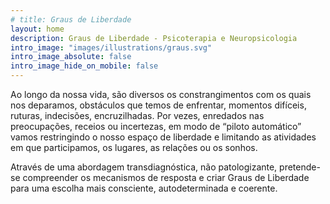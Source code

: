 ```yaml
---
# title: Graus de Liberdade
layout: home
description: Graus de Liberdade - Psicoterapia e Neuropsicologia
intro_image: "images/illustrations/graus.svg"
intro_image_absolute: false
intro_image_hide_on_mobile: false
---
```


<!-- # Graus de Liberdade -->

Ao longo da nossa vida​, são diversos os constrangimentos com os quais nos deparamos, obstáculos que temos de enfrentar, momentos difíceis, ruturas, indecisões, encruzilhadas. Por vezes​, ​enredados nas preocupações, receios ou incertezas, em modo de “piloto automático” vamos restringindo o nosso espaço de liberdade e limitando as atividades em que participamos, os lugares, as relações ou os sonhos.

Através de uma abordagem transdiagnóstica, não patologizante, pretende-se compreender os mecanismos de resposta e criar Graus de Liberdade para uma escolha mais consciente, autodeterminada e coerente.